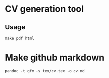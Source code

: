 # CV generation tool


## Usage

`make pdf html`


# Make github markdown

`pandoc -t gfm -s tex/cv.tex -o cv.md`

